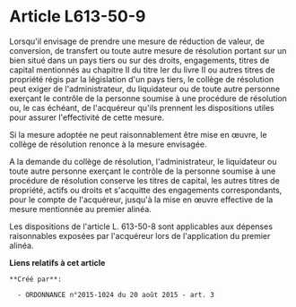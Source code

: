 # Article L613-50-9

Lorsqu'il envisage de prendre une mesure de réduction de valeur, de conversion, de transfert ou toute autre mesure de
résolution portant sur un bien situé dans un pays tiers ou sur des droits, engagements, titres de capital mentionnés au
chapitre II du titre Ier du livre II ou autres titres de propriété régis par la législation d'un pays tiers, le collège de
résolution peut exiger de l'administrateur, du liquidateur ou de toute autre personne exerçant le contrôle de la personne
soumise à une procédure de résolution ou, le cas échéant, de l'acquéreur qu'ils prennent les dispositions utiles pour assurer
l'effectivité de cette mesure. 

Si la mesure adoptée ne peut raisonnablement être mise en œuvre, le collège de résolution renonce à la mesure envisagée. 

A la demande du collège de résolution, l'administrateur, le liquidateur ou toute autre personne exerçant le contrôle de la
personne soumise à une procédure de résolution conserve les titres de capital, les autres titres de propriété, actifs ou
droits et s'acquitte des engagements correspondants, pour le compte de l'acquéreur, jusqu'à la mise en œuvre effective de la
mesure mentionnée au premier alinéa. 

Les dispositions de l'article L. 613-50-8 sont applicables aux dépenses raisonnables exposées par l'acquéreur lors de
l'application du premier alinéa.

**Liens relatifs à cet article**

	**Créé par**:

	  - ORDONNANCE n°2015-1024 du 20 août 2015 - art. 3
